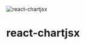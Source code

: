 ![react-chartjsx](https://github.com/codefacebook/react-chartjsx/blob/master/react-chartjsx.png)

# react-chartjsx
